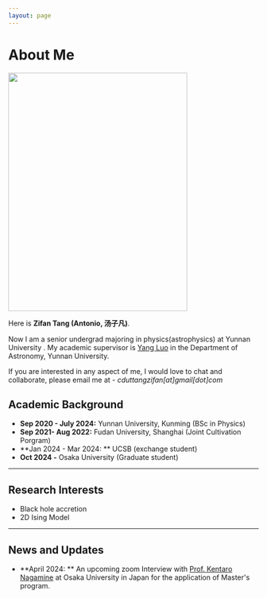 ```yaml
---
layout: page
---
```


# About Me

<img src="https://anatole12138.github.io/zifan.jpg" class="floatpic" width="360" height="480">



Here is **Zifan Tang (Antonio, 汤子凡)**.

Now I am a senior undergrad majoring in physics(astrophysics) at Yunnan University . My academic supervisor is [Yang Luo](https://yluo-astro.github.io) in the Department of Astronomy, Yunnan University.

If you are interested in any aspect of me, I would love to chat and collaborate, please email me at - *cduttangzifan[at]gmail[dot]com*

## Academic Background

- **Sep 2020 - July 2024:** Yunnan University,  Kunming (BSc in Physics)
- **Sep 2021- Aug 2022:** Fudan University, Shanghai (Joint Cultivation Porgram)
- **Jan 2024 - Mar 2024: ** UCSB (exchange student)
- **Oct 2024 -** Osaka University (Graduate student)

---

## Research Interests

- Black hole accretion
- 2D Ising Model

---

## News and Updates

- **April 2024: ** An upcoming zoom Interview with [Prof. ‪Kentaro Nagamine](http://astro-osaka.jp/kn/) at Osaka University in Japan for the application of Master's program.



